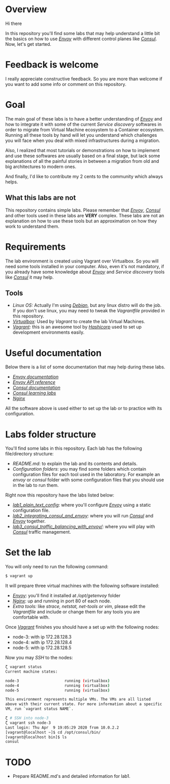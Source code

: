 # Overview

Hi there

In this repository you'll find some labs that may help understand a little bit the basics on how to use _[Envoy](https://www.envoyproxy.io/)_ with different control planes like _[Consul](https://www.consul.io/)_.
Now, let's get started.

# Feedback is welcome

I really appreciate constructive feedback. So you are more than welcome if you want to add some info or comment on this repository.

# Goal

The main goal of these labs is to have a better understanding of _[Envoy](https://www.envoyproxy.io/)_ and how to integrate it with some of the current _Service discovery_ softwares in order to migrate from Virtual Machine ecosystem to a Container ecosystem.
Running all these tools by hand will let you understand which challenges you will face when you deal with mixed infrastructures during a migration.

Also, I realized that most tutorials or demonstrations on how to implement and use these softwares are usually based on a final stage, but lack some explanations of all the painful stories in between a migration from old and big architectures to modern ones.

And finally, I'd like to contribute my 2 cents to the community which always helps.

## What this labs are not

This repository contains simple labs.
Please remember that _[Envoy](https://www.envoyproxy.io/)_, _[Consul](https://www.consul.io/)_ and other tools used in these labs are **VERY** complex. These labs are not an explanation on how to use these tools but an approximation on how they work to understand them. 

# Requirements

The lab environment is created using Vagrant over Virtualbox. So you will need some tools installed in your computer.
Also, even it's not mandatory, if you already have some knowledge about _[Envoy](https://www.envoyproxy.io/)_ and _Service discovery_ tools like _[Consul](https://www.consul.io/)_ it may help.

## Tools

* _Linux OS:_ Actually I'm using _[Debian](https://www.debian.org/)_, but any linux distro will do the job. If you don't use linux, you may need to tweak the _Vagrantfile_ provided in this repository.
* _[Virtualbox](https://www.virtualbox.org/wiki/Linux_Downloads):_ Used by _Vagrant_ to create the lab Virtual Machines.
* _[Vagrant](https://www.vagrantup.com/downloads.html):_ this is an awesome tool by _[Hashicorp](https://www.hashicorp.com/)_ used to set up development environments easily.

# Useful documentation

Below there is a list of some documentation that may help during these labs.

* _[Envoy documentation](https://www.envoyproxy.io/docs/envoy/latest/)_
* _[Envoy API reference](https://www.envoyproxy.io/docs/envoy/latest/api/api)_
* _[Consul documentation](https://www.consul.io/docs/index.html)_
* _[Consul learning labs](https://learn.hashicorp.com/consul)_
* _[Nginx](https://www.nginx.com/)_

All the software above is used either to set up the lab or to practice with its configuration.

# Labs folder structure

You'll find some labs in this repository. Each lab has the following file/directory structure:

* _README.md_: to explain the lab and its contents and details.
* _Configuration folders_: you may find some folders which contain configuration files for each tool used in the laboratory. For example an _envoy_ or _consul_ folder with some configuration files that you should use in the lab to run them.

Right now this repository have the labs listed below:

* _[lab1_plain_text_config](./lab1_plain_text_config/README.md)_: where you'll configure _[Envoy](https://www.envoyproxy.io/)_ using a static configuration file.
* _[lab2_integrating_consul_and_envoy](./lab2_integrating_consul_and_envoy/README.md)_: where you will run _[Consul](https://www.consul.io/)_ and _[Envoy](https://www.envoyproxy.io/)_ together.
* _[lab3_consul_traffic_balancing_with_envoy/](./lab3_consul_traffic_balancing_with_envoy//README.md)_: where you will play with _[Consul](https://www.consul.io/)_ traffic management.

# Set the lab

You will only need to run the following command:

``` bash
$ vagrant up
```

It will prepare three virtual machines with the following software installed:

* _[Envoy](https://www.envoyproxy.io/)_: you'll find it installed at _/opt/getenvoy_ folder
* _[Nginx](https://www.nginx.com/)_: up and running in port 80 of each node.
* _Extra tools:_ like _strace, netstat, net-tools or vim_, please edit the _Vagrantfile_ and include or change them for any tools you are comfortable with.

Once _[Vagrant](https://www.vagrantup.com/)_ finishes you should have a set up with the following nodes:

* node-3: with ip 172.28.128.3
* node-4: with ip 172.28.128.4
* node-5: with ip 172.28.128.5

Now you may _SSH_ to the nodes:

```bash
ζ vagrant status
Current machine states:

node-3                    running (virtualbox)
node-4                    running (virtualbox)
node-5                    running (virtualbox)

This environment represents multiple VMs. The VMs are all listed
above with their current state. For more information about a specific
VM, run `vagrant status NAME`.

ζ # SSH into node-3
ζ vagrant ssh node-3
Last login: Thu Apr  9 19:05:29 2020 from 10.0.2.2
[vagrant@localhost ~]$ cd /opt/consul/bin/
[vagrant@localhost bin]$ ls
consul
```

# TODO

* Prepare README.md's and detailed information for lab1.
